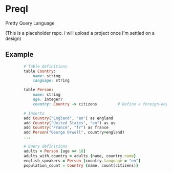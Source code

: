 # Preql
Pretty Query Language

(This is a placeholder repo. I will upload a project once I'm settled on a design)

## Example

```ruby
        # Table definitions
        table Country:
            name: string
            language: string

        table Person:
            name: string
            age: integer?
            country: Country -> citizens         # Define a foreign-key with backref

        # Inserts
        add Country("England", "en") as england
        add Country("United States", "en") as us
        add Country("France", "fr") as france
        add Person("George Orwell", country=england)
        ...

        # Query definitions
        adults = Person [age >= 18]
        adults_with_country = adults {name, country.name}
        english_speakers = Person [country.language = "en"]
        population_count = Country {name, count(citizens)}
```
